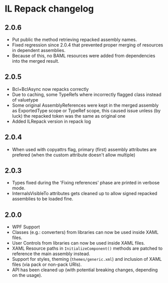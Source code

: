 IL Repack changelog
====================

2.0.6
-------
* Put public the method retrieving repacked assembly names.
* Fixed regression since 2.0.4 that prevented proper merging of resources in dependent assemblies.
 * Because of this, no BAML resources were added from dependencies into the merged result.

2.0.5
-------
* Bcl+BclAsync now repacks correctly
 * Due to caching, some TypeRefs where incorrectly flagged class instead of valuetype
 * Some original AssemblyReferences were kept in the merged assembly as ExportedType scope or TypeRef scope, this caused issue unless (by luck) the repacked token was the same as original one
* Added ILRepack version in repack log

2.0.4
-------
* When used with copyattrs flag, primary (first) assembly attributes are prefered
  (when the custom attribute doesn't allow multiple)

2.0.3
-------
* Types fixed during the 'Fixing references' phase are printed in verbose mode.
* InternalsVisibleTo attributes gets cleaned up to allow signed repacked assemblies to be loaded fine.

2.0.0
-------

* WPF Support
 * Classes (e.g.: converters) from libraries can now be used inside XAML files.
 * User Controls from libraries can now be used inside XAML files.
 * XAML Resource paths in `InitializeComponent()` methods are patched to reference the main assembly instead.
 * Support for styles, theming (`themes/generic.xml`) and inclusion of XAML files (via pack or non-pack URIs).
* API has been cleaned up (with potential breaking changes, depending on the usage).
